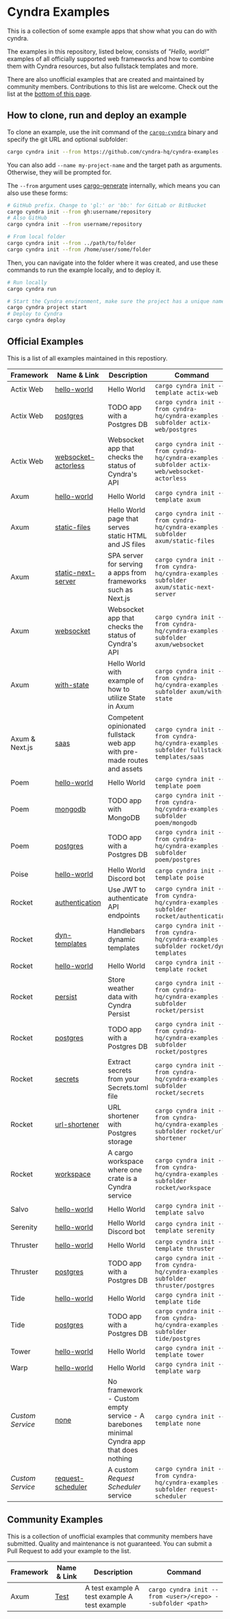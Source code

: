 # Cyndra Examples

This is a collection of some example apps that show what you can do with cyndra.

The examples in this repository, listed below, consists of *"Hello, world!"* examples of all officially supported web frameworks and how to combine them with Cyndra resources, but also fullstack templates and more.

There are also unofficial examples that are created and maintained by community members.
Contributions to this list are welcome.
Check out the list at the [bottom of this page](#community-examples).

## How to clone, run and deploy an example

To clone an example, use the init command of the [`cargo-cyndra`](https://docs.cyndra.rs/introduction/installation) binary and specify the git URL and optional subfolder:

```bash
cargo cyndra init --from https://github.com/cyndra-hq/cyndra-examples --subfolder axum/hello-world
```

You can also add `--name my-project-name` and the target path as arguments. Otherwise, they will be prompted for.

The `--from` argument uses [cargo-generate](https://cargo-generate.github.io/cargo-generate/) internally, which means you can also use these forms:

```bash
# GitHub prefix. Change to 'gl:' or 'bb:' for GitLab or BitBucket
cargo cyndra init --from gh:username/repository
# Also GitHub
cargo cyndra init --from username/repository

# From local folder
cargo cyndra init --from ../path/to/folder
cargo cyndra init --from /home/user/some/folder
```

Then, you can navigate into the folder where it was created, and use these commands to run the example locally, and to deploy it.

```bash
# Run locally
cargo cyndra run

# Start the Cyndra environment, make sure the project has a unique name
cargo cyndra project start
# Deploy to Cyndra
cargo cyndra deploy
```

## Official Examples

This is a list of all examples maintained in this repostiory.

**Framework** | **Name & Link** | **Description** | **Command**
--------------|-----------------|-------------|----------------
Actix Web | [hello-world](./actix-web/hello-world/) | Hello World | `cargo cyndra init --template actix-web`
Actix Web | [postgres](./actix-web/postgres/) | TODO app with a Postgres DB | `cargo cyndra init --from cyndra-hq/cyndra-examples --subfolder actix-web/postgres`
Actix Web | [websocket-actorless](./actix-web/websocket-actorless/) | Websocket app that checks the status of Cyndra's API | `cargo cyndra init --from cyndra-hq/cyndra-examples --subfolder actix-web/websocket-actorless`
Axum | [hello-world](./axum/hello-world/) | Hello World | `cargo cyndra init --template axum`
Axum | [static-files](./axum/static-files/) | Hello World page that serves static HTML and JS files | `cargo cyndra init --from cyndra-hq/cyndra-examples --subfolder axum/static-files`
Axum | [static-next-server](./axum/static-next-server/) | SPA server for serving a apps from frameworks such as Next.js | `cargo cyndra init --from cyndra-hq/cyndra-examples --subfolder axum/static-next-server`
Axum | [websocket](./axum/websocket/) | Websocket app that checks the status of Cyndra's API | `cargo cyndra init --from cyndra-hq/cyndra-examples --subfolder axum/websocket`
Axum | [with-state](./axum/with-state/) | Hello World with example of how to utilize State in Axum | `cargo cyndra init --from cyndra-hq/cyndra-examples --subfolder axum/with-state`
Axum & Next.js | [saas](./fullstack-templates/saas/) | Competent opinionated fullstack web app with pre-made routes and assets | `cargo cyndra init --from cyndra-hq/cyndra-examples --subfolder fullstack-templates/saas`
Poem | [hello-world](./poem/hello-world/) | Hello World | `cargo cyndra init --template poem`
Poem | [mongodb](./poem/mongodb/) | TODO app with MongoDB | `cargo cyndra init --from cyndra-hq/cyndra-examples --subfolder poem/mongodb`
Poem | [postgres](./poem/postgres/) | TODO app with a Postgres DB | `cargo cyndra init --from cyndra-hq/cyndra-examples --subfolder poem/postgres`
Poise | [hello-world](./poise/hello-world/) | Hello World Discord bot | `cargo cyndra init --template poise`
Rocket | [authentication](./rocket/authentication/) | Use JWT to authenticate API endpoints | `cargo cyndra init --from cyndra-hq/cyndra-examples --subfolder rocket/authentication`
Rocket | [dyn-templates](./rocket/dyn-templates/) | Handlebars dynamic templates | `cargo cyndra init --from cyndra-hq/cyndra-examples --subfolder rocket/dyn-templates`
Rocket | [hello-world](./rocket/hello-world/) | Hello World | `cargo cyndra init --template rocket`
Rocket | [persist](./rocket/persist/) | Store weather data with Cyndra Persist | `cargo cyndra init --from cyndra-hq/cyndra-examples --subfolder rocket/persist`
Rocket | [postgres](./rocket/postgres/) | TODO app with a Postgres DB | `cargo cyndra init --from cyndra-hq/cyndra-examples --subfolder rocket/postgres`
Rocket | [secrets](./rocket/secrets/) | Extract secrets from your Secrets.toml file | `cargo cyndra init --from cyndra-hq/cyndra-examples --subfolder rocket/secrets`
Rocket | [url-shortener](./rocket/url-shortener/) | URL shortener with Postgres storage | `cargo cyndra init --from cyndra-hq/cyndra-examples --subfolder rocket/url-shortener`
Rocket | [workspace](./rocket/workspace/) | A cargo workspace where one crate is a Cyndra service | `cargo cyndra init --from cyndra-hq/cyndra-examples --subfolder rocket/workspace`
Salvo | [hello-world](./salvo/hello-world/) | Hello World | `cargo cyndra init --template salvo`
Serenity | [hello-world](./serenity/hello-world/) | Hello World Discord bot | `cargo cyndra init --template serenity`
Thruster | [hello-world](./thruster/hello-world/) | Hello World | `cargo cyndra init --template thruster`
Thruster | [postgres](./thruster/postgres/) | TODO app with a Postgres DB | `cargo cyndra init --from cyndra-hq/cyndra-examples --subfolder thruster/postgres`
Tide | [hello-world](./tide/hello-world/) | Hello World | `cargo cyndra init --template tide`
Tide | [postgres](./tide/postgres/) | TODO app with a Postgres DB | `cargo cyndra init --from cyndra-hq/cyndra-examples --subfolder tide/postgres`
Tower | [hello-world](./tower/hello-world/) | Hello World | `cargo cyndra init --template tower`
Warp | [hello-world](./warp/hello-world/) | Hello World | `cargo cyndra init --template warp`
*Custom Service* | [none](./custom/none/) | No framework - Custom empty service - A barebones minimal Cyndra app that does nothing | `cargo cyndra init --template none`
*Custom Service* | [request-scheduler](./custom/request-scheduler/) | A custom *Request Scheduler* service | `cargo cyndra init --from cyndra-hq/cyndra-examples --subfolder request-scheduler`

## Community Examples

This is a collection of unofficial examples that community members have submitted.
Quality and maintenance is not guaranteed.
You can submit a Pull Request to add your example to the list.

<!--
############ TO ADD TO THE LIST ############

1. Your example should be in a public repository.
2. If it has a license, it should allow users to copy and modify the code.
3. Keep the list sorted by Framework name, then Example name.

### You can copy this line and fill in the placeholders:

FRAMEWORK | [NAME](LINK_TO_REPO) | DESCRIPTION | `cargo cyndra init --from USER/REPO --subfolder PATH`

- If the example is in the root of the repo, you can remove the --subfolder argument.
- Add `gl:` or `bb:` prefix for examples hosted on GitLab or BitBucket (see examples at the top).

############################################
-->

**Framework** | **Name & Link** | **Description** | **Command**
--------------|-----------------|-------------|----------------
Axum | [Test](https://github.com/cyndra-hq/cyndra-examples) | A test example A test example A test example | `cargo cyndra init --from <user>/<repo> --subfolder <path>`
